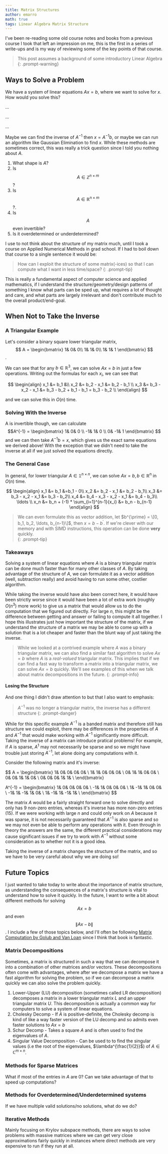 ```yaml
---
title: Matrix Structures
author: emarro
math: true
tags: Linear Algebra Matrix Structure
---
```



I've been re-reading some old course notes and books from a previous course I took that left an impression on me,
this is the first in a series of write-ups and is my way of reviewing some of the key points of that course.
> This post assumes a background of some introductory Linear Algebra
{: .prompt-warning}

## Ways to Solve a Problem
We have a system of linear equations $Ax = b$, where we want to solve for $x$. How would you solve this?

...


...


...



Maybe we can find the inverse of $A^{-1}$ then $x = A^{-1}b$, or maybe we can run an algorithm like Gaussian Elimination to
find $x$. While these methods are sometimes correct, this was really a trick question since I told you nothing about $A$.
1. What shape is $A$? 
2. Is $$ A \in \mathbb{Z}^{n \times m}$$? 
3. Is $$A \in \mathbb{R}^{n \times m}$$?. 
4. Is $$A$$ even invertible? 
5. Is it overdetermined or underdetermined? 

I use to not think about the structure of my matrix much, until I
took a course on Applied Numerical Methods in grad school. If I had to boil down that course to a single sentence it would be: 

> How can I exploit the structure of some matrix(-ices) so that I can compute what I want in less time/space?
{: .prompt-tip}

This is really a fundamental aspect of computer science and applied mathematics, if I understand the structure/geometry/design patterns of something I know what parts can be sped up, what requires a lot of thought and care, and what parts are largely irrelevant and don't contribute much to the overall product/end-goal. 

## When __Not__ to Take the Inverse
### A Triangular Example
Let's consider a binary square lower triangular matrix,
$$
A = \begin{bmatrix} 1& 0& 0\\
                    1& 1& 0\\
                    1& 1& 1
           \end{bmatrix}
$$
.

We can see that for any $b \in \mathbb{R}^3$, we can solve $Ax = b$ in just a few operations. Writing out the formulas for each $x_i$, we can see that

$$
\begin{align}
    x_1 &= b_1 &\\
    x_2 &= b_2 - x_1 &= b_2 - b_1 \\
    x_3 &= b_3 - x_2 - x_1 &= b_3 - b_2 + b_1 - b_1 = b_3 - b_2  \\
\end{align}
$$

and we can solve this in $O(n)$ time.

### Solving With the Inverse

 A is invertible though, we can calculate 
$$A^{-1} = \begin{bmatrix}
    1& 0& 0 \\
    -1& 1& 0 \\
    0& -1& 1
\end{bmatrix} $$
and we can then take $A^{-1}b = x$, which gives us the exact same equations we derived above! With the exception that we didn't need to take the inverse at all if we just solved the equations directly. 

### The General Case
In general, for lower triangular $A \in \mathbb{1}^{n \times n}$, we can solve $Ax = b, b \in \mathbb{R}^n$ in $O(n)$ time. 

$$
\begin{align}
    x_1 &= b_1                   &=b_1 - 0\\
    x_2 &= b_2 - x_1             &= b_2 - b_1\\
    x_3 &= b_3 - x_2 - x_1       &= b_3 - b_2\\
    x_4 &= b_4 - x_3 - x_2 - x_1 &= b_4 - b_3\\
    \ldots \\
    x_n &= b_n + (-1) * \sum_{i=1}^{n-1}{x_i} &= b_n - b_{n-1} 
\end{align}
$$


> We can even formulate this as vector addition, let $b^{\prime} = \[0, b_1, b_2, \ldots, b_{n-1}\]$, then $x = b - b^{\prime}$. If we're clever with our memory and with SIMD instructions, this operation can be done __very__ quickly.  
{: .prompt-tip}

### Takeaways
Solving a system of linear equations where $A$ is a binary triangular matrix can be done much faster than for many other classes of $A$. By taking advantage of the structure of $A$, we can formulate it as a vector addition (well, subtraction really) and avoid having to run some other, costlier algorithm. 

While taking the inverse would have also been correct here, it would have been strictly worse since it would have been a lot of extra work (roughly $O(n^3)$ more work) to give us a matrix that would allow us to do the computation that we figured out directly.
For large $n$, this might be the difference between getting and answer or failing to compute it all together. 
I hope this illustrates just how important the structure of the matrix, if we understand the structure of a matrix we may be able to come up with a solution that is a lot cheaper and faster than the blunt way of just taking the inverse. 
> While we looked at a contrived example where $A$ was a binary triangular matrix, we can also find a similar fast algorithm to solve $Ax = b$ where $A$ is a _real-valued_ triangular matrix. This implies that if we can find a fast way to transform a matrix into a triangular matrix, we can solve $Ax = b$ quickly. We'll see examples of this when we talk about matrix decompositions in the future.
{: .prompt-info}

#### Losing the Structure
And one thing I didn't draw attention to but that I also want to emphasis:
> $A^{-1}$ was no longer a triangular matrix, the inverse has a different structure
{: .prompt-danger}

While for this specific example $A^{-1}$ is a banded matrix and therefore still has structure we could exploit, there may be differences in the properties of $A$ and $A^{-1}$ that would make working with $A^{-1}$ significantly more difficult. Taking the inverse of a matrix can introduce pratical problems! For example, if $A$ is sparse, $A^{1}$ may not necessarily be sparse and so we might have trouble just storing $A^{-1}$, let alone doing any computations with it. 

Consider the following matrix and it's inverse:

$$
A = 
\begin{bmatrix}
1& 0& 0& 0& 0& \\
1& 1& 0& 0& 0& \\
0& 1& 1& 0& 0& \\
0& 0& 1& 1& 0& \\
0& 0& 0& 1& 1& \\
\end{bmatrix}

A^{-1} = 
\begin{bmatrix}
1& 0& 0& 0& 0& \\
-1& 1& 0& 0& 0& \\
1& -1& 1& 0& 0& \\
-1& 1& -1& 1& 0& \\
1& -1& 1& -1& 1& \\
\end{bmatrix}
$$

The matrix $A$ would be a fairly straight forward one to solve directly and only has 9 non-zero entries, whereas it's inverse has more non-zero entries ($15$). If we were working with large $n$ and could only work on $A$ because it was sparse, it is not necessarily guaranteed that $A^{-1}$ is also sparse and so we may not even be able to perform any operations with it. Even through in theory the answers are the same, the different practical considerations may cause significant issues if we try to work with $A^{-1}$ without some consideration as to whether not it is a good idea.

Taking the inverse of a matrix changes the structure of the matrix, and so we have to be very careful about why we are doing so!

## Future Topics
I just wanted to take today to write about the importance of matrix structure, as understanding the consequences of a matrix's structure is vital to understand how to solve it quickly. In the future, I want to write a bit about different methods for solving $$ Ax = b$$ and even $$\|{Ax - b}\|$$. I include a few of those topics below, and I'll often be following [Matrix Computation by Golub and Van Loan](https://books.google.com/books?hl=en&lr=&id=5U-l8U3P-VUC&oi=fnd&pg=PP1&dq=golub+van+loan&ots=7-JDKiVT7s&sig=6t-DebSKhXrn9G1nCgfAuXpzpRw#v=onepage&q&f=false) since I think that book is fantastic.
### Matrix Decompositions
Sometimes, a matrix is structured in such a way that we can decompose it into a combination of other matrices and/or vectors. These decompositions often come with advantages, where after we decompose a matrix we have a fast algorithm for solving the problem, so if we can decompose a matrix quickly we can also solve the problem quickly.
1. Lower-Upper (LU) decomposition (sometimes called LR decomposition) decomposes a matrix in a lower triangular matrix $L$ and an upper triangular matrix $U$. This decomposition is actually a common way for computers to solve a system of linear equations. 
2. Cholesky Decomp - If $A$ is positive-definite, the Cholesky decomp is kind of like a way faster version of the LU decomp and so admits even faster solutions to $Ax = b$
4. Schur Decomp - Takes a square $A$ and is often used to find the eigenvalues of $A$.
5. Singular Value Decomposition - Can be used to to find the singular values (i.e the root of the eigenvalues, $\lambda^{\frac{1}{2}}$) of $A \in \mathbb{C}^{m \times n}$.
### Methods for Sparse Matrices
What if most of the entries in $A$ are $0$? Can we take advantage of that to speed up computations?
### Methods for Overdetermined/Underdetermined systems
If we have multiple valid solutions/no solutions, what do we do?
### Iterative Methods
Mainly focusing on Krylov subspace methods, there are ways to solve problems with massive matrices where we can get very close approximations fairly quickly in instances where direct methods are very expensive to run if they run at all.